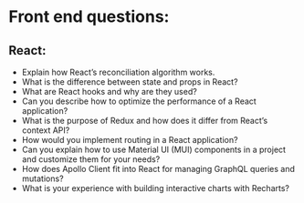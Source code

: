 <h1>Front end questions:</h1>
<h2>React:</h2>

* Explain how React’s reconciliation algorithm works.
* What is the difference between state and props in React?
* What are React hooks and why are they used?
* Can you describe how to optimize the performance of a React application?
* What is the purpose of Redux and how does it differ from React’s context API?
* How would you implement routing in a React application?
* Can you explain how to use Material UI (MUI) components in a project and customize them for your needs?
* How does Apollo Client fit into React for managing GraphQL queries and mutations?
* What is your experience with building interactive charts with Recharts?
